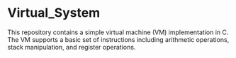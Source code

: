 # Virtual_System
 This repository contains a simple virtual machine (VM) implementation in C. The VM supports a basic set of instructions including arithmetic operations, stack manipulation, and register operations.

